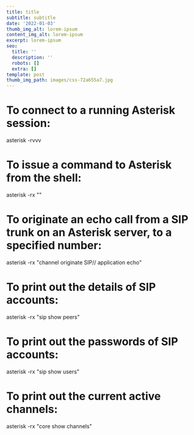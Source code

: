 ```yaml
---
title: title
subtitle: subtitle
date: '2022-01-03'
thumb_img_alt: lorem-ipsum
content_img_alt: lorem-ipsum
excerpt: lorem-ipsum
seo:
  title: ''
  description: ''
  robots: []
  extra: []
template: post
thumb_img_path: images/css-72a655a7.jpg
---
```

# To connect to a running Asterisk session:

asterisk -rvvv

# To issue a command to Asterisk from the shell:

asterisk -rx "<command>"

# To originate an echo call from a SIP trunk on an Asterisk server, to a specified number:

asterisk -rx "channel originate SIP/<trunk>/<number> application echo"

# To print out the details of SIP accounts:

asterisk -rx "sip show peers"

# To print out the passwords of SIP accounts:

asterisk -rx "sip show users"

# To print out the current active channels:

asterisk -rx "core show channels"
